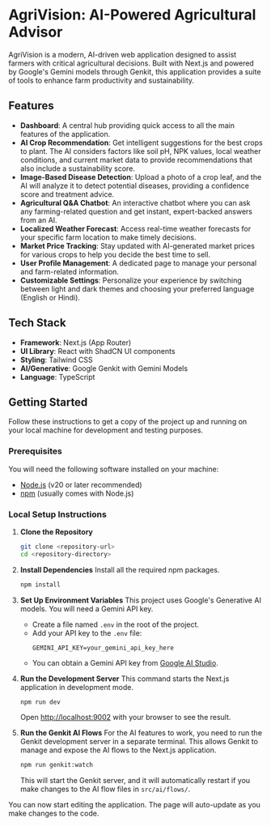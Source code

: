 # AgriVision: AI-Powered Agricultural Advisor

AgriVision is a modern, AI-driven web application designed to assist farmers with critical agricultural decisions. Built with Next.js and powered by Google's Gemini models through Genkit, this application provides a suite of tools to enhance farm productivity and sustainability.

## Features

-   **Dashboard**: A central hub providing quick access to all the main features of the application.
-   **AI Crop Recommendation**: Get intelligent suggestions for the best crops to plant. The AI considers factors like soil pH, NPK values, local weather conditions, and current market data to provide recommendations that also include a sustainability score.
-   **Image-Based Disease Detection**: Upload a photo of a crop leaf, and the AI will analyze it to detect potential diseases, providing a confidence score and treatment advice.
-   **Agricultural Q&A Chatbot**: An interactive chatbot where you can ask any farming-related question and get instant, expert-backed answers from an AI.
-   **Localized Weather Forecast**: Access real-time weather forecasts for your specific farm location to make timely decisions.
-   **Market Price Tracking**: Stay updated with AI-generated market prices for various crops to help you decide the best time to sell.
-   **User Profile Management**: A dedicated page to manage your personal and farm-related information.
-   **Customizable Settings**: Personalize your experience by switching between light and dark themes and choosing your preferred language (English or Hindi).

## Tech Stack

-   **Framework**: Next.js (App Router)
-   **UI Library**: React with ShadCN UI components
-   **Styling**: Tailwind CSS
-   **AI/Generative**: Google Genkit with Gemini Models
-   **Language**: TypeScript

## Getting Started

Follow these instructions to get a copy of the project up and running on your local machine for development and testing purposes.

### Prerequisites

You will need the following software installed on your machine:
-   [Node.js](https://nodejs.org/) (v20 or later recommended)
-   [npm](https://www.npmjs.com/) (usually comes with Node.js)

### Local Setup Instructions

1.  **Clone the Repository**
    ```bash
    git clone <repository-url>
    cd <repository-directory>
    ```

2.  **Install Dependencies**
    Install all the required npm packages.
    ```bash
    npm install
    ```

3.  **Set Up Environment Variables**
    This project uses Google's Generative AI models. You will need a Gemini API key.

    -   Create a file named `.env` in the root of the project.
    -   Add your API key to the `.env` file:
        ```env
        GEMINI_API_KEY=your_gemini_api_key_here
        ```
    -   You can obtain a Gemini API key from [Google AI Studio](https://aistudio.google.com/app/apikey).

4.  **Run the Development Server**
    This command starts the Next.js application in development mode.
    ```bash
    npm run dev
    ```
    Open [http://localhost:9002](http://localhost:9002) with your browser to see the result.

5.  **Run the Genkit AI Flows**
    For the AI features to work, you need to run the Genkit development server in a separate terminal. This allows Genkit to manage and expose the AI flows to the Next.js application.
    ```bash
    npm run genkit:watch
    ```
    This will start the Genkit server, and it will automatically restart if you make changes to the AI flow files in `src/ai/flows/`.

You can now start editing the application. The page will auto-update as you make changes to the code.
